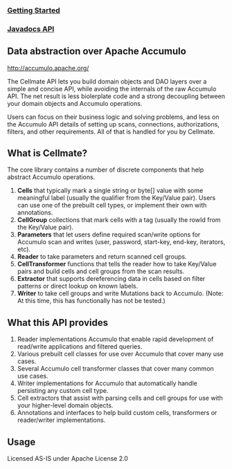 ### <a href="https://github.com/bfemiano/cellmate/wiki">Getting Started</a></p> ###
### <a href="https://cellmate-docs.s3.amazonaws.com/javadoc/index.html">Javadocs API </a> ###

## Data abstraction over Apache Accumulo ##

<a href="www.http://accumulo.apache.org/">http://accumulo.apache.org/</a>

The Cellmate API lets you build domain objects and DAO layers over a simple and concise API, while avoiding the internals of the raw Accumulo API. The net result is less biolerplate code and a strong decoupling between your domain objects and Accumulo operations.

Users can focus on their business logic and solving problems, and less on the Accumulo API details of setting up scans, connections, authorizations, filters, and other requirements. All of that is handled for you by Cellmate. 

## What is Cellmate? ##

The core library contains a number of discrete components that help abstract Accumulo operations. 
<ol>
<li><b>Cells</b> that typically mark a single string or byte[] value with some meaningful label (usually the qualifier from the Key/Value pair). Users can use one of the prebuilt cell types, or implement their own with annotations.</li> 
<li><b>CellGroup</b> collections that mark cells with a tag (usually the rowId from the Key/Value pair).</li>
<li><b>Parameters</b> that let users define required scan/write options for Accumulo scan and writes (user, password, start-key, end-key, iterators, etc).</li>
<li><b>Reader</b> to take parameters and return scanned cell groups.</li> 
<li><b>CellTransformer</b> functions that tells the reader how to take Key/Value pairs and build cells and cell groups from the scan results.</li>
<li><b>Extractor</b> that supports dereferencing data in cells based on filter patterns or direct lookup on known labels.</li> 
<li><b>Writer</b> to take cell groups and write Mutations back to Accumulo. (Note: At this time, this has functionally has not be tested.)</li>
</ol>

## What this API provides ##

<ol>
<li>Reader implementations Accumulo that enable rapid development of read/write applications and filtered queries. 
<li>Various prebuilt cell classes for use over Accumulo that cover many use cases. </li>
<li>Several Accumulo cell transformer classes that cover many common use cases. </li>
<li>Writer implementations for Accumulo that automatically handle persisting any custom cell type.</li>
<li>Cell extractors that assist with parsing cells and cell groups for use with your higher-level domain objects.</li>
<li>Annotations and interfaces to help build custom cells, transformers or reader/writer implementations.</li>
</ol> 

## Usage ##
Licensed AS-IS under Apache License 2.0



